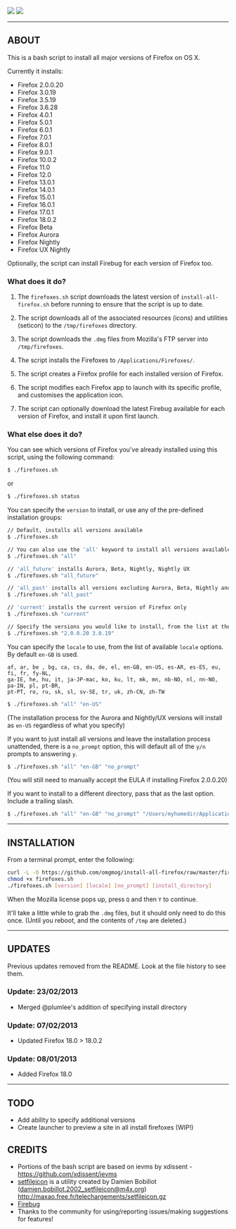 ![](http://uk.omg.li/I8MM/by%20default%202012-07-18%20at%2010.35.56.png)
![](http://uk.omg.li/I8gZ/by%20default%202012-07-18%20at%2010.33.26.png)

---
## ABOUT

This is a bash script to install all major versions of Firefox on OS X.

Currently it installs:

- Firefox 2.0.0.20
- Firefox 3.0.19
- Firefox 3.5.19
- Firefox 3.6.28
- Firefox 4.0.1
- Firefox 5.0.1
- Firefox 6.0.1
- Firefox 7.0.1
- Firefox 8.0.1
- Firefox 9.0.1
- Firefox 10.0.2
- Firefox 11.0
- Firefox 12.0
- Firefox 13.0.1
- Firefox 14.0.1
- Firefox 15.0.1
- Firefox 16.0.1
- Firefox 17.0.1
- Firefox 18.0.2
- Firefox Beta
- Firefox Aurora
- Firefox Nightly
- Firefox UX Nightly

Optionally, the script can install Firebug for each version of Firefox too.

### What does it do?

1. The `firefoxes.sh` script downloads the latest version of `install-all-firefox.sh` before 
running to ensure that the script is up to date.

2. The script downloads all of the associated resources (icons) and utilities (seticon) to the `/tmp/firefoxes` directory.

3. The script downloads the `.dmg` files from Mozilla's FTP server into `/tmp/firefoxes`.

4. The script installs the Firefoxes to `/Applications/Firefoxes/`.

5. The script creates a Firefox profile for each installed version of Firefox.

6. The script modifies each Firefox app to launch with its specific profile, and customises the application icon.

7. The script can optionally download the latest Firebug available for each version of Firefox, and install it upon first launch.

### What else does it do?

You can see which versions of Firefox you've already installed using this script, using the following command:

```bash
$ ./firefoxes.sh
```

or

```bash
$ ./firefoxes.sh status
```

You can specify the `version` to install, or use any of the pre-defined installation groups:

```bash
// Default, installs all versions available
$ ./firefoxes.sh

// You can also use the 'all' keyword to install all versions available
$ ./firefoxes.sh "all"

// 'all_future' installs Aurora, Beta, Nightly, Nightly UX
$ ./firefoxes.sh "all_future"

// 'all_past' installs all versions excluding Aurora, Beta, Nightly and Nightly UX
$ ./firefoxes.sh "all_past"

// 'current' installs the current version of Firefox only
$ ./firefoxes.sh "current"

// Specify the versions you would like to install, from the list at the top of this README, separated by spaces
$ ./firefoxes.sh "2.0.0.20 3.0.19"
```

You can specify the `locale` to use, from the list of available `locale` options. By default `en-GB` is used.

```
af, ar, be , bg, ca, cs, da, de, el, en-GB, en-US, es-AR, es-ES, eu, fi, fr, fy-NL,
ga-IE, he, hu, it, ja-JP-mac, ko, ku, lt, mk, mn, nb-NO, nl, nn-NO, pa-IN, pl, pt-BR,
pt-PT, ro, ru, sk, sl, sv-SE, tr, uk, zh-CN, zh-TW
```

```bash
$ ./firefoxes.sh "all" "en-US"
```
(The installation process for the Aurora and Nightly/UX versions will install as `en-US` regardless of what you specify)


If you want to just install all versions and leave the installation process unattended, there is a `no_prompt` option, this will default all of the `y/n` prompts to answering `y`.

```bash
$ ./firefoxes.sh "all" "en-GB" "no_prompt"
```
(You will still need to manually accept the EULA if installing Firefox 2.0.0.20)

If you want to install to a different directory, pass that as the last option. Include a trailing slash.

```bash
$ ./firefoxes.sh "all" "en-GB" "no_prompt" "/Users/myhomedir/Applications/"
```

---
## INSTALLATION

From a terminal prompt, enter the following:

```bash
curl -L -O https://github.com/omgmog/install-all-firefox/raw/master/firefoxes.sh
chmod +x firefoxes.sh
./firefoxes.sh [version] [locale] [no_prompt] [install_directory]
```

When the Mozilla license pops up, press `Q` and then `Y` to continue.

It'll take a little while to grab the `.dmg` files, but it should only need to do this once. 
(Until you reboot, and the contents of `/tmp` are deleted.)

---
## UPDATES 
Previous updates removed from the README. Look at the file history to see them.

### Update: 23/02/2013
- Merged @plumlee's addition of specifying install directory

### Update: 07/02/2013
- Updated Firefox 18.0 > 18.0.2

### Update: 08/01/2013
- Added Firefox 18.0

---
## TODO
- Add ability to specify additional versions
- Create launcher to preview a site in all install firefoxes (WIP!)

## CREDITS
- Portions of the bash script are based on ievms by xdissent - https://github.com/xdissent/ievms
- [setfileicon](http://maxao.free.fr/telechargements/setfileicon.m) is a utility created by Damien Bobillot (damien.bobillot.2002_setfileicon@m4x.org) http://maxao.free.fr/telechargements/setfileicon.gz
- [Firebug](http://getfirebug.com/)
- Thanks to the community for using/reporting issues/making suggestions for features!
